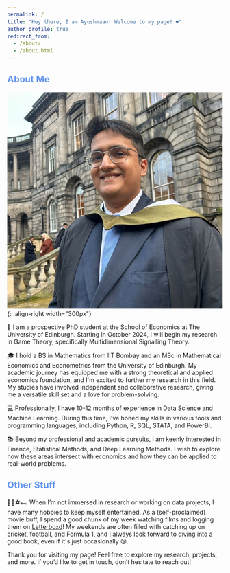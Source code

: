 ```yaml
---
permalink: /
title: "Hey there, I am Ayushmaan! Welcome to my page! ❤️"
author_profile: true
redirect_from: 
  - /about/
  - /about.html
---
```


## <span style="color: #6495ED;">About Me</span>

![An Image of myself](/images/icon_adv.jpeg){: .align-right width="300px"}

🔬 I am a prospective PhD student at the School of Economics at The University of Edinburgh. Starting in October 2024, I will begin my research in Game Theory, specifically Multidimensional Signalling Theory.

🎓 I hold a BS in Mathematics from IIT Bombay and an MSc in Mathematical Economics and Econometrics from the University of Edinburgh. My academic journey has equipped me with a strong theoretical and applied economics foundation, and I'm excited to further my research in this field.  My studies have involved independent and collaborative research, giving me a versatile skill set and a love for problem-solving.

💻 Professionally, I have 10-12 months of experience in Data Science and Machine Learning. During this time, I’ve honed my skills in various tools and programming languages, including Python, R, SQL, STATA, and PowerBI.

📚 Beyond my professional and academic pursuits, I am keenly interested in Finance, Statistical Methods, and Deep Learning Methods. I wish to explore how these areas intersect with economics and how they can be applied to real-world problems.

## <span style="color: #6495ED;">Other Stuff</span>

🎥🏏⚽🏎️ When I’m not immersed in research or working on data projects, I have many hobbies to keep myself entertained. As a (self-proclaimed) movie buff, I spend a good chunk of my week watching films and logging them on [Letterboxd](https://letterboxd.com/)! My weekends are often filled with catching up on cricket, football, and Formula 1, and I always look forward to diving into a good book, even if it's just occasionally 😢.

Thank you for visiting my page! Feel free to explore my research, projects, and more. If you’d like to get in touch, don’t hesitate to reach out!
